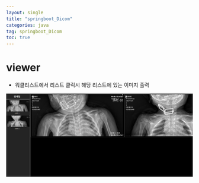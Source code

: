 ```yaml
---
layout: single
title: "springboot_Dicom"
categories: java
tag: springboot_Dicom
toc: true
---
```


# viewer

- 워클리스트에서 리스트 클릭시 해당 리스트에 있는 이미지 출력

![image](../assets/images/Dicom01.png)

